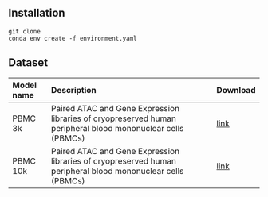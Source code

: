 
## Installation

```
git clone
conda env create -f environment.yaml
```

## Dataset

| Model name                | Description                                             | Download                                                                                     |
| :------------------------ | :------------------------------------------------------ | :------------------------------------------------------------------------------------------- |
| PBMC 3k | Paired ATAC and Gene Expression libraries of cryopreserved human peripheral blood mononuclear cells (PBMCs)           | [link](https://drive.google.com/drive/folders/1OoE8_s5_coZ6pjVZTaKTxx-ProMtOFMw?usp=drive_link) |
| PBMC 10k      | Paired ATAC and Gene Expression libraries of cryopreserved human peripheral blood mononuclear cells (PBMCs)             | [link](https://drive.google.com/drive/folders/1PgRcH7TDVZSqU9bV267amQubdjUZgBkV?usp=drive_link) |